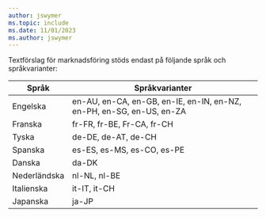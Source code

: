 ```yaml
---
author: jswymer
ms.topic: include
ms.date: 11/01/2023
ms.author: jswymer
---
```

Textförslag för marknadsföring stöds endast på följande språk och språkvarianter:

|Språk|Språkvarianter|
|-|-|
|Engelska|en-AU, en-CA, en-GB, en-IE, en-IN, en-NZ, en-PH, en-SG, en-US, en-ZA|
|Franska|fr-FR, fr-BE, Fr-CA, fr-CH|
|Tyska|de-DE, de-AT, de-CH|
|Spanska |es-ES, es-MS, es-CO, es-PE|
|Danska|da-DK|
|Nederländska|nl-NL, nl-BE|
|Italienska|it-IT, it-CH|
|Japanska|ja-JP|
